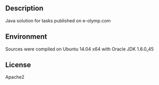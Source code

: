 ## Description

Java solution for tasks published on e-olymp.com

## Environment

Sources were compiled on Ubuntu 14.04 x64 with Oracle JDK 1.6.0_45

## License

Apache2

